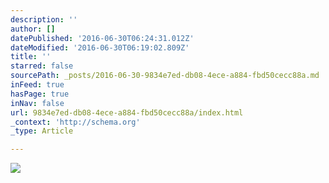 ```yaml
---
description: ''
author: []
datePublished: '2016-06-30T06:24:31.012Z'
dateModified: '2016-06-30T06:19:02.809Z'
title: ''
starred: false
sourcePath: _posts/2016-06-30-9834e7ed-db08-4ece-a884-fbd50cecc88a.md
inFeed: true
hasPage: true
inNav: false
url: 9834e7ed-db08-4ece-a884-fbd50cecc88a/index.html
_context: 'http://schema.org'
_type: Article

---
```

![](https://the-grid-user-content.s3-us-west-2.amazonaws.com/96681a05-9d81-4319-a6a0-c0eb8f849164.jpg)